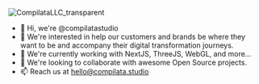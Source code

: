 
![CompilataLLC_transparent](https://user-images.githubusercontent.com/105860889/169289467-4ddc4720-8b7c-4e6d-8e6d-90ef823a5c22.png)

- 👋 Hi, we're @compilatastudio
- 👀 We're interested in help our customers and brands be where they want to be and accompany their digital transformation journeys.
- 🌱 We're currently working with NextJS, ThreeJS, WebGL, and more...
- 💞️ We're looking to collaborate with awesome Open Source projects.
- 📫 Reach us at hello@compilata.studio

<!---
compilatastudio/compilatastudio is a ✨ special ✨ repository because its `README.md` (this file) appears on your GitHub profile.
You can click the Preview link to take a look at your changes.
--->
